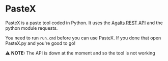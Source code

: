 # PasteX
PasteX is a paste tool coded in Python. It uses the [Agalts REST API](https://agalts.xyz/) and the python module requests.

You need to run `run.cmd` before you can use PasteX.
If you done that open PasteX.py and you're good to go!

⚠️ **NOTE:** The API is down at the moment and so the tool is not working
